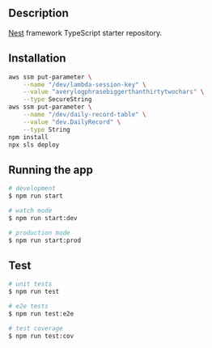 ## Description

[Nest](https://github.com/nestjs/nest) framework TypeScript starter repository.

## Installation

```bash
aws ssm put-parameter \
    --name "/dev/lambda-session-key" \
    --value "averylogphrasebiggerthanthirtytwochars" \
    --type SecureString
aws ssm put-parameter \
    --name "/dev/daily-record-table" \
    --value "dev.DailyRecord" \
    --type String
npm install
npx sls deploy
```

## Running the app

```bash
# development
$ npm run start

# watch mode
$ npm run start:dev

# production mode
$ npm run start:prod
```

## Test

```bash
# unit tests
$ npm run test

# e2e tests
$ npm run test:e2e

# test coverage
$ npm run test:cov
```
